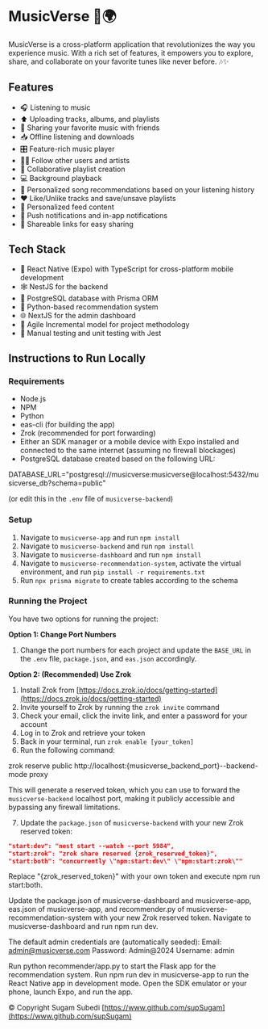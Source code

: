 # MusicVerse 🎵🌍

MusicVerse is a cross-platform application that revolutionizes the way you experience music. With a rich set of features, it empowers you to explore, share, and collaborate on your favorite tunes like never before. 🎶✨

## Features

- 🎧 Listening to music
- ⬆️ Uploading tracks, albums, and playlists
- 🔗 Sharing your favorite music with friends
- 📥 Offline listening and downloads
- 🎛️ Feature-rich music player
- 🕵️‍♂️ Follow other users and artists
- 👥 Collaborative playlist creation
- 💻 Background playback
- 🔮 Personalized song recommendations based on your listening history
- ❤️ Like/Unlike tracks and save/unsave playlists
- 📰 Personalized feed content
- 🔔 Push notifications and in-app notifications
- 🔗 Shareable links for easy sharing

## Tech Stack

- 📱 React Native (Expo) with TypeScript for cross-platform mobile development
- 🕸️ NestJS for the backend
- 💾 PostgreSQL database with Prisma ORM
- 🧠 Python-based recommendation system
- 🌐 NextJS for the admin dashboard
- 🔄 Agile Incremental model for project methodology
- 🧪 Manual testing and unit testing with Jest

## Instructions to Run Locally

### Requirements

- Node.js
- NPM
- Python
- eas-cli (for building the app)
- Zrok (recommended for port forwarding)
- Either an SDK manager or a mobile device with Expo installed and connected to the same internet (assuming no firewall blockages)
- PostgreSQL database created based on the following URL:

DATABASE_URL="postgresql://musicverse:musicverse@localhost:5432/musicverse_db?schema=public"

(or edit this in the `.env` file of `musicverse-backend`)

### Setup

1. Navigate to `musicverse-app` and run `npm install`
2. Navigate to `musicverse-backend` and run `npm install`
3. Navigate to `musicverse-dashboard` and run `npm install`
4. Navigate to `musicverse-recommendation-system`, activate the virtual environment, and run `pip install -r requirements.txt`
5. Run `npx prisma migrate` to create tables according to the schema

### Running the Project

You have two options for running the project:

**Option 1: Change Port Numbers**

1. Change the port numbers for each project and update the `BASE_URL` in the `.env` file, `package.json`, and `eas.json` accordingly.

**Option 2: (Recommended) Use Zrok**

1. Install Zrok from [https://docs.zrok.io/docs/getting-started](https://docs.zrok.io/docs/getting-started)
2. Invite yourself to Zrok by running the `zrok invite` command
3. Check your email, click the invite link, and enter a password for your account
4. Log in to Zrok and retrieve your token
5. Back in your terminal, run `zrok enable [your_token]`
6. Run the following command:

zrok reserve public http://localhost:{musicverse_backend_port}--backend-mode proxy

This will generate a reserved token, which you can use to forward the `musicverse-backend` localhost port, making it publicly accessible and bypassing any firewall limitations.

7. Update the `package.json` of `musicverse-backend` with your new Zrok reserved token:

```json
"start:dev": "nest start --watch --port 5984",
"start:zrok": "zrok share reserved {zrok_reserved_token}",
"start:both": "concurrently \"npm:start:dev\" \"npm:start:zrok\""
```

Replace "{zrok_reserved_token}" with your own token and execute npm run start:both.

Update the package.json of musicverse-dashboard and musicverse-app, eas.json of musicverse-app, and recommender.py of musicverse-recommendation-system with your new Zrok reserved token.
Navigate to musicverse-dashboard and run npm run dev.

The default admin credentials are (automatically seeded):
Email: admin@musicverse.com
Password: Admin@2024
Username: admin

Run python recommender/app.py to start the Flask app for the recommendation system.
Run npm run dev in musicverse-app to run the React Native app in development mode.
Open the SDK emulator or your phone, launch Expo, and run the app.

©️ Copyright Sugam Subedi [https://www.github.com/supSugam](https://www.github.com/supSugam)

```

```
